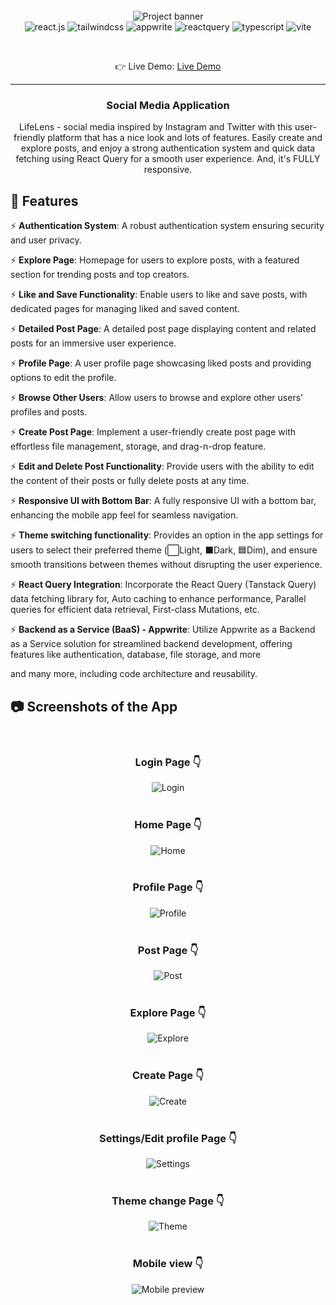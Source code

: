 <div align="center">
  <br />
      <img src="https://github.com/Pshenya/lifelens-social-app/blob/master/public/assets/images/logo-project-banner.png" alt="Project banner">
  <br />

  <div>
    <img src="https://img.shields.io/badge/-React_JS-black?style=for-the-badge&logoColor=white&logo=react&color=61DAFB" alt="react.js" />
    <img src="https://img.shields.io/badge/-Tailwind_CSS-black?style=for-the-badge&logoColor=white&logo=tailwindcss&color=4ba3e3" alt="tailwindcss" />
    <img src="https://img.shields.io/badge/-Appwrite-black?style=for-the-badge&logoColor=white&logo=appwrite&color=e8496f" alt="appwrite" />
    <img src="https://img.shields.io/badge/-React_Query-black?style=for-the-badge&logoColor=white&logo=reactquery&color=FF4154" alt="reactquery" />
    <img src="https://img.shields.io/badge/-Typescript-black?style=for-the-badge&logoColor=white&logo=typescript&color=3178C6" alt="typescript" />
    <img src="https://img.shields.io/badge/-Vite-black?style=for-the-badge&logoColor=white&logo=vite&color=656cf6" alt="vite" />
  </div>

  &nbsp;

  👉 Live Demo: <a href="https://lifelens.vercel.app/">Live Demo</a>

  ---

  <h3 align="center">Social Media Application</h3>

  <div align="center">
     LifeLens - social media inspired by Instagram and Twitter with this user-friendly platform that has a nice look and lots of features. Easily create and explore posts, and enjoy a strong authentication system and quick data fetching using React Query for a smooth user experience. And, it's FULLY responsive.
  </div>
</div>

## <a name="features">🔋 Features</a>

⚡ **Authentication System**: A robust authentication system ensuring security and user privacy.

⚡ **Explore Page**: Homepage for users to explore posts, with a featured section for trending posts and top creators.

⚡ **Like and Save Functionality**: Enable users to like and save posts, with dedicated pages for managing liked and saved content.

⚡ **Detailed Post Page**: A detailed post page displaying content and related posts for an immersive user experience.

⚡ **Profile Page**: A user profile page showcasing liked posts and providing options to edit the profile.

⚡ **Browse Other Users**: Allow users to browse and explore other users' profiles and posts.

⚡ **Create Post Page**: Implement a user-friendly create post page with effortless file management, storage, and drag-n-drop feature.

⚡ **Edit and Delete Post Functionality**: Provide users with the ability to edit the content of their posts or fully delete posts at any time.

⚡ **Responsive UI with Bottom Bar**: A fully responsive UI with a bottom bar, enhancing the mobile app feel for seamless navigation.

⚡ **Theme switching functionality**: Provides an option in the app settings for users to select their preferred theme (⬜Light, ⬛Dark, 🟦Dim), and ensure smooth transitions between themes without disrupting the user experience.

⚡ **React Query Integration**: Incorporate the React Query (Tanstack Query) data fetching library for, Auto caching to enhance performance, Parallel queries for efficient data retrieval, First-class Mutations, etc.

⚡ **Backend as a Service (BaaS) - Appwrite**: Utilize Appwrite as a Backend as a Service solution for streamlined backend development, offering features like authentication, database, file storage, and more

and many more, including code architecture and reusability.

## <a name="screenshots">📷 Screenshots of the App</a >
<div align='center'>
  <br>
  <h3 align='center'>Login Page 👇</h3>
  <img src="https://github.com/Pshenya/lifelens-social-app/blob/master/public/assets/images/previews/login.png" alt="Login">
  <br><br>
  <h3 align='center'>Home Page 👇</h3>
  <img src="https://github.com/Pshenya/lifelens-social-app/blob/master/public/assets/images/previews/home.png" alt="Home">
  <br><br>
  <h3 align='center'>Profile Page 👇</h3>
  <img src="https://github.com/Pshenya/lifelens-social-app/blob/master/public/assets/images/previews/profile.png" alt="Profile">
  <br><br>
  <h3 align='center'>Post Page 👇</h3>
  <img src="https://github.com/Pshenya/lifelens-social-app/blob/master/public/assets/images/previews/post.png" alt="Post">
  <br><br>
  <h3 align='center'>Explore Page 👇</h3>
  <img src="https://github.com/Pshenya/lifelens-social-app/blob/master/public/assets/images/previews/explore.png" alt="Explore">
  <br><br>
  <h3 align='center'>Create Page 👇</h3>
  <img src="https://github.com/Pshenya/lifelens-social-app/blob/master/public/assets/images/previews/create.png" alt="Create">
  <br><br>
  <h3 align='center'>Settings/Edit profile Page 👇</h3>
  <img src="https://github.com/Pshenya/lifelens-social-app/blob/master/public/assets/images/previews/settings.png" alt="Settings">
  <br><br>
  <h3 align='center'>Theme change Page 👇</h3>
  <img src="https://github.com/Pshenya/lifelens-social-app/blob/master/public/assets/images/previews/theme.png" alt="Theme">
  <br><br>
  <h3 align='center'>Mobile view 👇</h3>
  <img src="https://github.com/Pshenya/lifelens-social-app/blob/master/public/assets/images/mobile_preview.png" alt="Mobile preview">
</div>

<!-- ## <a name="quick-start">🤸 Quick Start</a>

Follow these steps to set up the project locally on your machine.

**Prerequisites**

Make sure you have the following installed on your machine:

- [Git](https://git-scm.com/)
- [Node.js](https://nodejs.org/en)
- [npm](https://www.npmjs.com/) (Node Package Manager)

**Cloning the Repository**

```bash
git clone https://github.com/Pshenya/lifelens-social-app.git
cd lifelens-social-app
```

**Installation**

Install the project dependencies using npm:

```bash
npm install
```

**Set Up Environment Variables**

Create a new file named `.env` in the root of your project and add the following content:

```env
VITE_APPWRITE_URL=
VITE_APPWRITE_PROJECT_ID=
VITE_APPWRITE_DATABASE_ID=
VITE_APPWRITE_STORAGE_ID=
VITE_APPWRITE_USER_COLLECTION_ID=
VITE_APPWRITE_POST_COLLECTION_ID=
VITE_APPWRITE_SAVES_COLLECTION_ID=
```

Replace the placeholder values with your actual Appwrite credentials. You can obtain these credentials by signing up on the [Appwrite website](https://appwrite.io/).

**Running the Project**

```bash
npm run dev
```

Open [http://localhost:5173](http://localhost:5173) in your browser to view the project. -->

